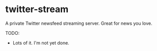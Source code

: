 # twitter-stream
A private Twitter newsfeed streaming server. Great for news you love.

TODO:
- Lots of it. I'm not yet done.
